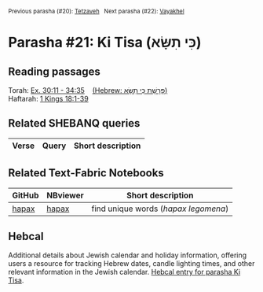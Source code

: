 <sup>Previous parasha (#20): <a href="../20%20-%20Tetzaveh/README.md#start">Tetzaveh</a> &nbsp;&nbsp;Next parasha (#22): <a href="../22%20-%20Vayakhel/README.md#start">Vayakhel</a></sup>

# Parasha #21: Ki Tisa (כִּי תִשָּׂא)

## Reading passages

Torah: [Ex. 30:11 - 34:35](https://www.stepbible.org/?q=version=NASB2020|reference=Ex.34:35-34:35&options=HNVUG) &nbsp;&nbsp; [(Hebrew: פָּרָשַׁת כִּי תִשָּׂא)](https://tikkun.io/#/p/tetzaveh)<br>
Haftarah: 
[1 Kings 18:1-39](https://www.stepbible.org/?q=version=NASB2020|reference=1Kgs.18:1-39&options=HNVUG)


## Related SHEBANQ queries

Verse | Query | Short description
--- | --- | --- 


## Related Text-Fabric Notebooks

GitHub | NBviewer | Short description
---|---|---
[hapax](hapax.ipynb) | [hapax](https://nbviewer.org/github/tonyjurg/Parashot/blob/main/WeeklyParasha/21%20-%20Ki%20Tisa/hapax.ipynb)| find unique words (*hapax legomena*)

## Hebcal

Additional details about Jewish calendar and holiday information, offering users a resource for tracking Hebrew dates, candle lighting times, and other relevant information in the Jewish calendar. [Hebcal entry for parasha Ki Tisa](https://www.hebcal.com/sedrot/ki-tisa).
